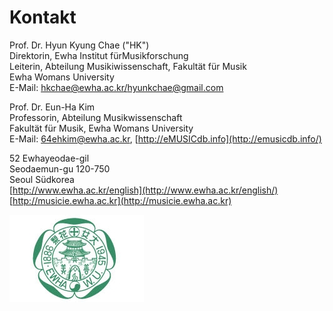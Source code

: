 # Kontakt

Prof. Dr. Hyun Kyung Chae ("HK")  
Direktorin, Ewha Institut fürMusikforschung  
Leiterin, Abteilung Musikiwissenschaft, Fakultät für Musik  
Ewha Womans University  
E-Mail: [hkchae@ewha.ac.kr/hyunkchae@gmail.com](mailto:hkchae@ewha.ac.kr/hyunkchae@gmail.com)

Prof. Dr. Eun-Ha Kim  
Professorin, Abteilung Musikwissenschaft  
Fakultät für Musik, Ewha Womans University  
E-Mail: [64ehkim@ewha.ac.kr](mailto:64ehkim@ewha.ac.kr), [http://eMUSICdb.info](http://emusicdb.info/)

52 Ewhayeodae-gil  
Seodaemun-gu 120-750  
Seoul Südkorea  
[http://www.ewha.ac.kr/english](http://www.ewha.ac.kr/english/)  
[http://musicie.ewha.ac.kr](http://musicie.ewha.ac.kr)

![](/resources-old-website/workgroups-images/Logo_Suedkorea_01.jpg)
